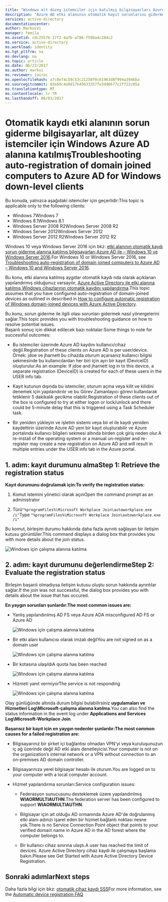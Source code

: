 ```yaml
---
title: "Windows alt düzey istemciler için katılmış bilgisayarları Azure AD etki alanının otomatik kayıt sorunlarını giderme | Microsoft Docs"
description: "Azure AD etki alanının otomatik kayıt sorunlarını giderme bilgisayarları Windows alt düzey istemciler için katıldı."
services: active-directory
documentationcenter: 
author: MarkusVi
manager: femila
ms.assetid: cdc25576-37f2-4afb-a786-f59ba4c284c2
ms.service: active-directory
ms.workload: identity
ms.tgt_pltfrm: na
ms.devlang: na
ms.topic: article
ms.date: 06/23/2017
ms.author: markvi
ms.reviewer: jairoc
ms.openlocfilehash: a7c8ef4c59c53c21258f0c61963d8f994a3946ba
ms.sourcegitcommit: 02e69c4a9d17645633357fe3d46677c2ff22c85a
ms.translationtype: MT
ms.contentlocale: tr-TR
ms.lasthandoff: 08/03/2017
---
```

# <a name="troubleshooting-auto-registration-of-domain-joined-computers-to-azure-ad-for-windows-down-level-clients"></a><span data-ttu-id="01d32-103">Otomatik kaydı etki alanının sorun giderme bilgisayarlar, alt düzey istemciler için Windows Azure AD alanına katılmış</span><span class="sxs-lookup"><span data-stu-id="01d32-103">Troubleshooting auto-registration of domain joined computers to Azure AD for Windows down-level clients</span></span> 

<span data-ttu-id="01d32-104">Bu konuda, yalnızca aşağıdaki istemciler için geçerlidir:</span><span class="sxs-lookup"><span data-stu-id="01d32-104">This topic is applicable only to the following clients:</span></span> 

- <span data-ttu-id="01d32-105">Windows 7</span><span class="sxs-lookup"><span data-stu-id="01d32-105">Windows 7</span></span> 
- <span data-ttu-id="01d32-106">Windows 8.1</span><span class="sxs-lookup"><span data-stu-id="01d32-106">Windows 8.1</span></span> 
- <span data-ttu-id="01d32-107">Windows Server 2008 R2</span><span class="sxs-lookup"><span data-stu-id="01d32-107">Windows Server 2008 R2</span></span> 
- <span data-ttu-id="01d32-108">Windows Server 2012</span><span class="sxs-lookup"><span data-stu-id="01d32-108">Windows Server 2012</span></span> 
- <span data-ttu-id="01d32-109">Windows Server 2012 R2</span><span class="sxs-lookup"><span data-stu-id="01d32-109">Windows Server 2012 R2</span></span> 
 

<span data-ttu-id="01d32-110">Windows 10 veya Windows Server 2016 için bkz: [etki alanının otomatik kaydı sorun giderme alanına katılmış bilgisayarları Azure AD ile – Windows 10 ve Windows Server 2016](active-directory-device-registration-troubleshoot-windows.md).</span><span class="sxs-lookup"><span data-stu-id="01d32-110">For Windows 10 or Windows Server 2016, see [Troubleshooting auto-registration of domain joined computers to Azure AD – Windows 10 and Windows Server 2016](active-directory-device-registration-troubleshoot-windows.md).</span></span>

<span data-ttu-id="01d32-111">Bu konu, etki alanına katılmış aygıtlar otomatik kaydı nda olarak açıklanan yapılandırmış olduğunuz varsayılır, [Azure Active Directory ile etki alanına katılmış Windows cihazlarının otomatik kaydını yapılandırma](active-directory-device-registration-get-started.md).</span><span class="sxs-lookup"><span data-stu-id="01d32-111">This topic assumes that you have configured auto-registration of domain-joined devices as outlined in described in [How to configure automatic registration of Windows domain-joined devices with Azure Active Directory](active-directory-device-registration-get-started.md).</span></span>
 
<span data-ttu-id="01d32-112">Bu konu, sorun giderme ile ilgili olası sorunları gidermek nasıl yönergelerini sağlar.</span><span class="sxs-lookup"><span data-stu-id="01d32-112">This topic provides you with troubleshooting guidance on how to resolve potential issues.</span></span>  
<span data-ttu-id="01d32-113">Başarılı sonuç için dikkat edilecek bazı noktalar:</span><span class="sxs-lookup"><span data-stu-id="01d32-113">Some things to note for successful outcomes:</span></span> 

- <span data-ttu-id="01d32-114">Bu istemciler üzerinde Azure AD kaydını kullanıcı/cihaz değil.</span><span class="sxs-lookup"><span data-stu-id="01d32-114">Registration of these clients on Azure AD is per user/device.</span></span> <span data-ttu-id="01d32-115">Örnek: jdoe ve jharnett bu cihazda oturum açarsanız kullanıcı bilgisi sekmesinde bu kullanıcılardan her biri için ayrı bir kayıt (DeviceID) oluşturulur.</span><span class="sxs-lookup"><span data-stu-id="01d32-115">As an example: If jdoe and jharnett log in to this device, a separate registration (DeviceID) is created for each of these users in the USER info tab.</span></span>  

- <span data-ttu-id="01d32-116">Kayıt kutunun dışında bu istemciler, oturum açma veya kilit ve kilidini denemek için yapılandırılır ve bu Görev Zamanlayıcı görevi kullanılarak tetiklenir 5 dakikalık gecikme olabilir.</span><span class="sxs-lookup"><span data-stu-id="01d32-116">Registration of these clients out of the box is configured to try at either logon or lock/unlock and there could be 5-minute delay that this is triggered using a Task Scheduler task.</span></span> 

- <span data-ttu-id="01d32-117">Bir yeniden yükleyin ve işletim sistemi veya bir el ile kaydı yeniden kaydettirin üzerinde Azure AD yeni bir kayıt oluşturabilir ve Azure portalında kullanıcı bilgileri sekmesi altında birden çok giriş neden olur.</span><span class="sxs-lookup"><span data-stu-id="01d32-117">A re-install of the operating system or a manual un-register and re-register may create a new registration on Azure AD and will result in multiple entries under the USER info tab in the Azure portal.</span></span> 


## <a name="step-1-retrieve-the-registration-status"></a><span data-ttu-id="01d32-118">1. adım: kayıt durumunu alma</span><span class="sxs-lookup"><span data-stu-id="01d32-118">Step 1: Retrieve the registration status</span></span> 

<span data-ttu-id="01d32-119">**Kayıt durumunu doğrulamak için:**</span><span class="sxs-lookup"><span data-stu-id="01d32-119">**To verify the registration status:**</span></span>  

1. <span data-ttu-id="01d32-120">Komut istemini yönetici olarak açın</span><span class="sxs-lookup"><span data-stu-id="01d32-120">Open the command prompt as an administrator</span></span> 

2. <span data-ttu-id="01d32-121">Türü`"%programFiles%\Microsoft Workplace Join\autoworkplace.exe /i"`</span><span class="sxs-lookup"><span data-stu-id="01d32-121">Type `"%programFiles%\Microsoft Workplace Join\autoworkplace.exe /i"`</span></span>

<span data-ttu-id="01d32-122">Bu komut, birleşim durumu hakkında daha fazla ayrıntı sağlayan bir iletişim kutusu görüntüler.</span><span class="sxs-lookup"><span data-stu-id="01d32-122">This command displays a dialog box that provides you with more details about the join status.</span></span>

![Windows için çalışma alanına katılma](./media/active-directory-device-registration-troubleshoot-windows-legacy/01.png)


## <a name="step-2-evaluate-the-registration-status"></a><span data-ttu-id="01d32-124">2. adım: kayıt durumunu değerlendirme</span><span class="sxs-lookup"><span data-stu-id="01d32-124">Step 2: Evaluate the registration status</span></span> 

<span data-ttu-id="01d32-125">Birleşim başarılı olmadıysa iletişim kutusu oluştu sorun hakkında ayrıntılar sağlar.</span><span class="sxs-lookup"><span data-stu-id="01d32-125">If the join was not successful, the dialog box provides you with details about the issue that has occured.</span></span>

<span data-ttu-id="01d32-126">**En yaygın sorunları şunlardır:**</span><span class="sxs-lookup"><span data-stu-id="01d32-126">**The most common issues are:**</span></span>

- <span data-ttu-id="01d32-127">Yanlış yapılandırılmış AD FS veya Azure AD</span><span class="sxs-lookup"><span data-stu-id="01d32-127">A misconfigured AD FS or Azure AD</span></span>

    ![Windows için çalışma alanına katılma](./media/active-directory-device-registration-troubleshoot-windows-legacy/02.png)

- <span data-ttu-id="01d32-129">Bir etki alanı kullanıcısı olarak imzalı değil</span><span class="sxs-lookup"><span data-stu-id="01d32-129">You are not signed on as a domain user</span></span>

    ![Windows için çalışma alanına katılma](./media/active-directory-device-registration-troubleshoot-windows-legacy/03.png)

- <span data-ttu-id="01d32-131">Bir kotasına ulaşıldı</span><span class="sxs-lookup"><span data-stu-id="01d32-131">A quota has been reached</span></span>

    ![Windows için çalışma alanına katılma](./media/active-directory-device-registration-troubleshoot-windows-legacy/04.png)

- <span data-ttu-id="01d32-133">Hizmeti yanıt vermiyor</span><span class="sxs-lookup"><span data-stu-id="01d32-133">The service is not responding</span></span> 

    ![Windows için çalışma alanına katılma](./media/active-directory-device-registration-troubleshoot-windows-legacy/05.png)

<span data-ttu-id="01d32-135">Olay günlüğünde altında durum bilgisi bulabilirsiniz **uygulamaları ve Hizmetleri Log\Microsoft-çalışma alanına katılma**.</span><span class="sxs-lookup"><span data-stu-id="01d32-135">You can also find the status information in the event log under **Applications and Services Log\Microsoft-Workplace Join**.</span></span>
  
<span data-ttu-id="01d32-136">**Başarısız bir kayıt için en yaygın nedenler şunlardır:**</span><span class="sxs-lookup"><span data-stu-id="01d32-136">**The most common causes for a failed registration are:**</span></span> 

- <span data-ttu-id="01d32-137">Bilgisayarınız bir şirket içi bağlantısı olmadan VPN'yi veya kuruluşunuzun iç ağ üzerinde değil AD etki alanı denetleyicisi.</span><span class="sxs-lookup"><span data-stu-id="01d32-137">Your computer is not on the organization’s internal network or a VPN without connection to an on-premises AD domain controller.</span></span>

- <span data-ttu-id="01d32-138">Bilgisayarınıza yerel bilgisayar hesabı ile oturum.</span><span class="sxs-lookup"><span data-stu-id="01d32-138">You are logged on to your computer with a local computer account.</span></span> 

- <span data-ttu-id="01d32-139">Hizmet yapılandırma sorunları:</span><span class="sxs-lookup"><span data-stu-id="01d32-139">Service configuration issues:</span></span> 

  - <span data-ttu-id="01d32-140">Federasyon sunucusunu desteklemek üzere yapılandırılmış **WIAORMULTIAUTHN**.</span><span class="sxs-lookup"><span data-stu-id="01d32-140">The federation server has been configured to support **WIAORMULTIAUTHN**.</span></span> 

  - <span data-ttu-id="01d32-141">Bilgisayar için ait olduğu AD ormanında Azure AD'de doğrulanmış etki alanı adınızı işaret eden bir hizmet bağlantı noktası nesne yok.</span><span class="sxs-lookup"><span data-stu-id="01d32-141">There is no Service Connection Point object that points to your verified domain name in Azure AD in the AD forest where the computer belongs to.</span></span>

  - <span data-ttu-id="01d32-142">Bir kullanıcı cihaz sınırına ulaştı.</span><span class="sxs-lookup"><span data-stu-id="01d32-142">A user has reached the limit of devices.</span></span> <span data-ttu-id="01d32-143">Azure Active Directory cihaz kaydı ile çalışmaya başlama bakın.</span><span class="sxs-lookup"><span data-stu-id="01d32-143">Please see Get Started with Azure Active Directory Device Registration.</span></span>

## <a name="next-steps"></a><span data-ttu-id="01d32-144">Sonraki adımlar</span><span class="sxs-lookup"><span data-stu-id="01d32-144">Next steps</span></span>

<span data-ttu-id="01d32-145">Daha fazla bilgi için bkz: [otomatik cihaz kaydı SSS](active-directory-device-registration-faq.md)</span><span class="sxs-lookup"><span data-stu-id="01d32-145">For more information, see the [Automatic device registration FAQ](active-directory-device-registration-faq.md)</span></span> 
